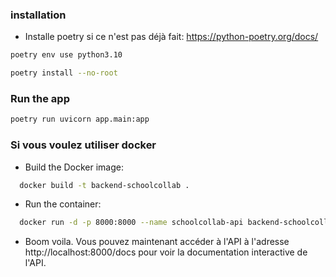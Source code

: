 ### installation

- Installe poetry si ce n'est pas déjà fait: https://python-poetry.org/docs/

```bash
poetry env use python3.10
```

```bash
poetry install --no-root
```

### Run the app

```bash
poetry run uvicorn app.main:app 
```


### Si vous voulez utiliser docker

- Build the Docker image:

```bash
  docker build -t backend-schoolcollab .
```

- Run the container:

```bash
  docker run -d -p 8000:8000 --name schoolcollab-api backend-schoolcollab
```

- Boom voila. Vous pouvez maintenant accéder à l'API à l'adresse http://localhost:8000/docs pour voir la documentation interactive de l'API.